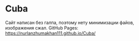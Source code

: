# Cuba
Сайт написан без галпа, поэтому нету минимизации файов, изображения сжал.
GitHub Pages: https://nurlanzhumakhan111.github.io/Cuba/
